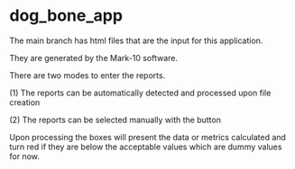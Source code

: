 
# dog_bone_app

The main branch has html files that are the input for this application. 

They are generated by the Mark-10 software.

There are two modes to enter the reports. 

(1) The reports can be automatically detected and processed upon file creation 

(2) The reports can be selected manually with the button

Upon processing the boxes will present the data or metrics calculated and turn red if they are below the acceptable values which are dummy values for now.
